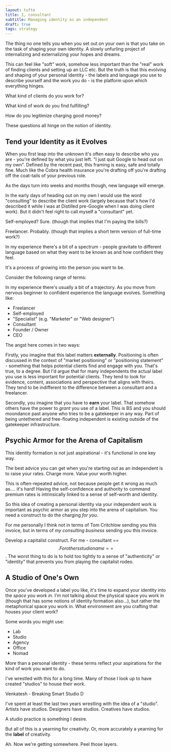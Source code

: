```yaml
---
layout: tufte
title: I, consultant
subtitle: Managing identity as an independent
draft: true
tags: strategy
---
```


The thing no one tells you when you set out on your own is that you take on the task of shaping your own identity. A slowly unfurling project of internalizing and externalizing your hopes and dreams.

This can feel like "soft" work, somehow less important than the "real" work of finding clients and setting up an LLC etc. But the truth is that this evolving and shaping of your personal identity - the labels and language you use to describe yourself and the work you do - is the platform upon which everything hinges.

What kind of clients do you work for?

What kind of work do you find fulfilling?

How do you legitimize charging good money?

These questions all hinge on the notion of identity.

## Tend your Identity as it Evolves

When you first leap into the unknown it's often easy to describe who you are - you're defined by what you just left. "I just quit Google to head out on my own". Defined by the recent past, this framing is easy, safe and totally fine. Much like the Cobra health insurance you're drafting off you're drafting off the coat-tails of your previous role.

As the days turn into weeks and months though, new language will emerge.

In the early days of heading out on my own I would use the word "consulting" to describe the client work (largely because that's how I'd described it while I was at Distilled pre-Google when I was doing client work). But it didn't feel right to call myself a "consultant" yet.

Self-employed? Sure. (though that implies that I'm paying the bills?)

Freelancer. Probably. (though that implies a short term version of full-time work?)

In my experience there's a bit of a spectrum - people gravitate to different language based on what they want to be known as and how confident they feel.

It's a process of growing into the person you want to be.

Consider the following range of terms:

In my experience there's usually a bit of a trajectory. As you move from nervous beginner to confident experience the language evolves. Something like:

- Freelancer
- Self-employed
- "Specialist" (e.g. "Marketer" or "Web designer")
- Consultant
- Founder / Owner
- CEO

The angst here comes in two ways:

Firstly, you imagine that this label matters **externally**. Positioning is often discussed in the context of "market positioning" or "positioning statement" - something that helps potential clients find and engage with you. That's true, to a degree. But I'd argue that for many independents the actual label you use is less important for potential clients. They tend to look for evidence, content, associations and perspective that aligns with theirs. They tend to be indifferent to the difference between a consultant and a freelancer.

Secondly, you imagine that you have to **earn** your label. That somehow others have the power to *grant* you use of a label. This is BS and you should moondance past anyone who tries to be a gatekeeper in any way. Part of being untethered and free-floating independent is existing outside of the gatekeeper infrastructure.

## Psychic Armor for the Arena of Capitalism

This identity formation is not just aspirational - it's functional in one key way.

The best advice you can get when you're starting out as an independent is to raise your rates. Charge more. Value your worth higher.

This is often-repeated advice, not because people get it wrong as much as.... it's hard! Having the self-confidence and authority to command premium rates is intrinsically linked to a sense of self-worth and identity.

So this idea of creating a personal identity via your independent work is important as psychic armor as you step into the arena of capitalism. You need a construct to do the charging *for you*.

For me personally I think not in terms of Tom Critchlow sending you this invoice, but in terms of *my consulting business* sending you this invoice.

Develop a capitalist construct. For me - consultant == $$. For others studio name == $$. The worst thing to do is to hold too tightly to a sense of "authenticity" or "identity" that prevents you from playing the capitalist rodeo.

## A Studio of One's Own

Once you've developed a label you like, it's time to expand your identity into the *space you work in*. I'm not talking about the physical space you work in (though that has some notions of identity formation also...), but rather the metaphorical space you work in. What environment are you crafting that houses your client work?

Some words you might use:

- Lab
- Studio
- Agency
- Office
- Nomad

More  than a personal identity - these terms reflect your aspirations for the kind of work you want to do.

I've wrestled with this for a long time. Many of those I look up to have created "studios" to house their work. 

Venkatesh - Breaking Smart
Studio D


I've spent at least the last two years wrestling with the idea of a "studio". Artists have studios. Designers have studios. Creatives have studios.

A studio practice is something I desire.

But all of this is a yearning for creativity. Or, more accurately a yearning for the **label** of creativity.

Ah. Now we're getting somewhere. Peel those layers.
